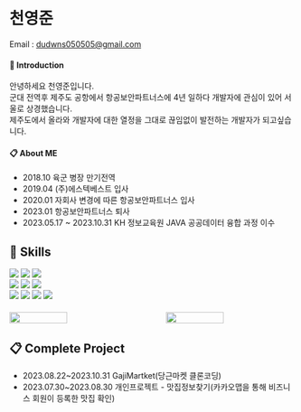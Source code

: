 # 천영준
Email : dudwns050505@gmail.com
#### :floppy_disk: Introduction
안녕하세요 천영준입니다.<br>
군대 전역후 제주도 공항에서 항공보안파트너스에 4년 일하다 개발자에 관심이 있어 서울로 상경했습니다.<br>
제주도에서 올라와 개발자에 대한 열정을 그대로 끊임없이 발전하는 개발자가 되고싶습니다.
#### :clipboard: About ME
- 2018.10 육군 병장 만기전역
- 2019.04 (주)에스텍베스트 입사
- 2020.01 자회사 변경에 따른 항공보안파트너스 입사
- 2023.01 항공보안파트너스 퇴사
- 2023.05.17 ~ 2023.10.31 KH 정보교육원 JAVA 공공데이터 융합 과정 이수
## :muscle: Skills
<div>
  <img src="https://img.shields.io/badge/MacOS-%23000000?style=plastic&logo=macOS&logoColor=white"/>
  <img src="https://img.shields.io/badge/HTML5-E34F26?style=plastic&logo=html5&logoColor=white"/>
  <img src="https://img.shields.io/badge/CSS3-1572B6?style=plastic&logo=css3&logoColor=white"/>
</div>
<div>
  <img src="https://img.shields.io/badge/JavaScript-F7DF1E?style=plastic&logo=javascript&logoColor=black"/>
  <img src="https://img.shields.io/badge/jQuery-0769AD?style=plastic&logo=jquery&logoColor=white"/>
  <img src="https://img.shields.io/badge/Java-007396?style=plastic&logo=java&logoColor=white"/>
</div>
<div>
  <img src="https://img.shields.io/badge/Spring-6DB33F?style=flat&logo=spring&logoColor=white"/>
  <img src="https://img.shields.io/badge/Apache%20Tomcat-F8DC75?style=flat&logo=apache&logoColor=black"/>
  <img src="https://img.shields.io/badge/Apache%20Maven-C71A36?style=flat&logo=apache%20maven&logoColor=white"/>
  <img src="https://img.shields.io/badge/Oracle-F80000?style=flat&logo=oracle&logoColor=white"/>
</div>

<div style="display: flex; justify-content: space-between; align-items: flex-start; margin-top: 20px;">
  <img src="https://github-readme-stats.vercel.app/api?username=Juni0505&show_icons=true&theme=gotham" width="45%" />
  <img src="https://github-readme-stats.vercel.app/api/top-langs/?username=Juni0505&layout=compact&theme=tokyonight" width="45%" />
</div>

## :clipboard: Complete Project
- 2023.08.22~2023.10.31 GajiMartket(당근마켓 클론코딩)
- 2023.07.30~2023.08.30 개인프로젝트 - 맛집정보찾기(카카오맵을 통해 비즈니스 회원이 등록한 맛집 확인)
